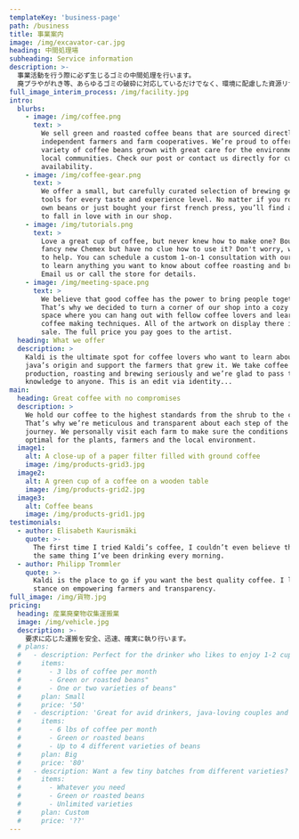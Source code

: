 ```yaml
---
templateKey: 'business-page'
path: /business
title: 事業案内
image: /img/excavator-car.jpg
heading: 中間処理場
subheading: Service information
description: >-
  事業活動を行う際に必ず生じるゴミの中間処理を行います。
  廃プラやがれき等、あらゆるゴミの破砕に対応しているだけでなく、環境に配慮した資源リサイクルにも力を入れて取り組んでいます。
full_image_interim_process: /img/facility.jpg
intro:
  blurbs:
    - image: /img/coffee.png
      text: >
        We sell green and roasted coffee beans that are sourced directly from
        independent farmers and farm cooperatives. We’re proud to offer a
        variety of coffee beans grown with great care for the environment and
        local communities. Check our post or contact us directly for current
        availability.
    - image: /img/coffee-gear.png
      text: >
        We offer a small, but carefully curated selection of brewing gear and
        tools for every taste and experience level. No matter if you roast your
        own beans or just bought your first french press, you’ll find a gadget
        to fall in love with in our shop.
    - image: /img/tutorials.png
      text: >
        Love a great cup of coffee, but never knew how to make one? Bought a
        fancy new Chemex but have no clue how to use it? Don't worry, we’re here
        to help. You can schedule a custom 1-on-1 consultation with our baristas
        to learn anything you want to know about coffee roasting and brewing.
        Email us or call the store for details.
    - image: /img/meeting-space.png
      text: >
        We believe that good coffee has the power to bring people together.
        That’s why we decided to turn a corner of our shop into a cozy meeting
        space where you can hang out with fellow coffee lovers and learn about
        coffee making techniques. All of the artwork on display there is for
        sale. The full price you pay goes to the artist.
  heading: What we offer
  description: >
    Kaldi is the ultimate spot for coffee lovers who want to learn about their
    java’s origin and support the farmers that grew it. We take coffee
    production, roasting and brewing seriously and we’re glad to pass that
    knowledge to anyone. This is an edit via identity...
main:
  heading: Great coffee with no compromises
  description: >
    We hold our coffee to the highest standards from the shrub to the cup.
    That’s why we’re meticulous and transparent about each step of the coffee’s
    journey. We personally visit each farm to make sure the conditions are
    optimal for the plants, farmers and the local environment.
  image1:
    alt: A close-up of a paper filter filled with ground coffee
    image: /img/products-grid3.jpg
  image2:
    alt: A green cup of a coffee on a wooden table
    image: /img/products-grid2.jpg
  image3:
    alt: Coffee beans
    image: /img/products-grid1.jpg
testimonials:
  - author: Elisabeth Kaurismäki
    quote: >-
      The first time I tried Kaldi’s coffee, I couldn’t even believe that was
      the same thing I’ve been drinking every morning.
  - author: Philipp Trommler
    quote: >-
      Kaldi is the place to go if you want the best quality coffee. I love their
      stance on empowering farmers and transparency.
full_image: /img/貨物.jpg
pricing:
  heading: 産業廃棄物収集運搬業
  image: /img/vehicle.jpg
  description: >-
    要求に応じた運搬を安全、迅速、確実に執り行います。
  # plans:
  #   - description: Perfect for the drinker who likes to enjoy 1-2 cups per day.
  #     items:
  #       - 3 lbs of coffee per month
  #       - Green or roasted beans"
  #       - One or two varieties of beans"
  #     plan: Small
  #     price: '50'
  #   - description: 'Great for avid drinkers, java-loving couples and bigger crowds'
  #     items:
  #       - 6 lbs of coffee per month
  #       - Green or roasted beans
  #       - Up to 4 different varieties of beans
  #     plan: Big
  #     price: '80'
  #   - description: Want a few tiny batches from different varieties? Try our custom plan
  #     items:
  #       - Whatever you need
  #       - Green or roasted beans
  #       - Unlimited varieties
  #     plan: Custom
  #     price: '??'
---
```

